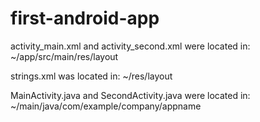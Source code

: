 # first-android-app

activity_main.xml and activity_second.xml were located in:
~/app/src/main/res/layout

strings.xml was located in:
~/res/layout

MainActivity.java and SecondActivity.java were located in:
~/main/java/com/example/company/appname
